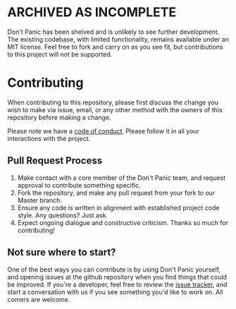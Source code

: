 # ARCHIVED AS INCOMPLETE
Don't Panic has been shelved and is unlikely to see further development.
The existing codebase, with limited functionality, remains available under an MIT license.
Feel free to fork and carry on as you see fit,
but contributions to this project will not be supported.

# Contributing

When contributing to this repository, please first discuss the change you wish to make via issue,
email, or any other method with the owners of this repository before making a change. 

Please note we have a [code of conduct](https://github.com/ChrisKeefe/DontPanic/blob/master/CODE_OF_CONDUCT.md). Please follow it in all your interactions with the project.

## Pull Request Process

1. Make contact with a core member of the Don't Panic team, and request approval to contribute something specific.
2. Fork the repository, and make any pull request from your fork to our Master branch.
3. Ensure any code is written in alignment with established project code style. Any questions? Just ask.
4. Expect ongoing dialogue and constructive criticism. Thanks so much for contributing!

## Not sure where to start? 

One of the best ways you can contribute is by using Don't Panic yourself, and opening issues at the github repository when you find things that could be improved. If you're a developer, feel free to review the [issue tracker](https://github.com/ChrisKeefe/DontPanic/issues), and start a conversation with us if you see something you'd like to work on. All comers are welcome.

